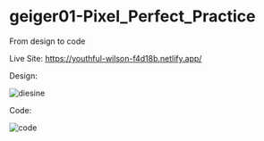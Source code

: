 # geiger01-Pixel_Perfect_Practice
From design to code

Live Site: https://youthful-wilson-f4d18b.netlify.app/

Design:

![diesine](https://user-images.githubusercontent.com/78149229/128540533-8b33ff60-a460-4d98-95ab-d957fbe6fa7b.png)

Code:

![code](https://user-images.githubusercontent.com/78149229/128540539-f071e97b-010f-46fb-908b-88f1af6414e9.png)


